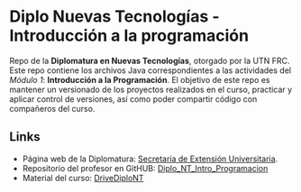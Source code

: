 # Diplo Nuevas Tecnologías - Introducción a la programación
Repo de la **Diplomatura en Nuevas Tecnologías**, otorgado por la UTN FRC.
Este repo contiene los archivos Java correspondientes a las actividades del *Módulo 1*: **Introducción a la Programación**.
El objetivo de este repo es mantener un versionado de los proyectos realizados en el curso, practicar y aplicar control de versiones, así como poder compartir código con compañeros del curso.

## Links
- Página web de la Diplomatura: [Secretaría de Extensión Universitaria](https://seu.frc.utn.edu.ar/?pIs=1271).
- Repositorio del profesor en GitHUB: [Diplo_NT_Intro_Programacion](https://github.com/martindapol/Diplo_NT_Intro_Programacion)
- Material del curso: [DriveDiploNT](https://bit.ly/MaterialProgramacion)
